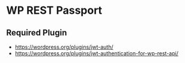 # WP REST Passport


## Required Plugin

* https://wordpress.org/plugins/jwt-auth/
* https://wordpress.org/plugins/jwt-authentication-for-wp-rest-api/
